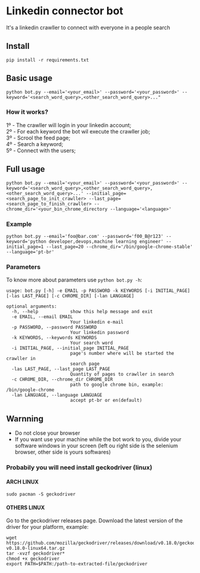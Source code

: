 # Linkedin connector bot

It's a linkedin crawller to connect with everyone in a people search

## Install
```
pip install -r requirements.txt
```

## Basic usage
```
python bot.py --email='<your_email>' --password='<your_password>' --keyword='<search_word_query>,<other_search_word_query>..."
```

### How it works?
1º - The crawller will login in your linkedin account;<br>
2º - For each keyword the bot wil execute the crawller job;<br>
3º - Scrool the feed page;<br>
4º - Search a keyword;<br>
5º - Connect with the users;<br>

## Full usage
```
python bot.py --email='<your_email>' --password='<your_password>' --keyword='<search_word_query>,<other_search_word_query>,<other_search_word_query>...' --initial_page=<search_page_to_init_crawller> --last_page=<search_page_to_finish_crawller> --chrome_dir='<your_bin_chrome_directory --language='<language>'
```

### Example
```
python bot.py --email='foo@bar.com' --password='f00_B@r123' --keyword='python developer,devops,machine learning engineer' --initial_page=1 --last_page=20 --chrome_dir='/bin/google-chrome-stable' --language='pt-br'
```

### Parameters
To know more about parameters use `python bot.py -h`:

```
usage: bot.py [-h] -e EMAIL -p PASSWORD -k KEYWORDS [-i INITIAL_PAGE]              [-las LAST_PAGE] [-c CHROME_DIR] [-lan LANGUAGE]

optional arguments:
  -h, --help            show this help message and exit
  -e EMAIL, --email EMAIL
                        Your linkedin e-mail
  -p PASSWORD, --password PASSWORD
                        Your linkedin password
  -k KEYWORDS, --keywords KEYWORDS
                        Your search word
  -i INITIAL_PAGE, --initial_page INITIAL_PAGE
                        page's number where will be started the crawller in
                        search page
  -las LAST_PAGE, --last_page LAST_PAGE
                        Quantity of pages to crawller in search
  -c CHROME_DIR, --chrome_dir CHROME_DIR
                        path to google chrome bin, example: /bin/google-chrome
  -lan LANGUAGE, --language LANGUAGE
                        accept pt-br or en(default)
```

## Warnning
- Do not close your browser
- If you want use your machine while the bot work to you, divide your software windows in your screen (left ou right side is the selenium browser, other side is yours softwares)

### Probabily you will need install geckodriver (linux)

#### ARCH LINUX
```
sudo pacman -S geckodriver
```

#### OTHERS LINUX

Go to the geckodriver releases page. Download the latest version of the driver for your platform, example:
```
wget https://github.com/mozilla/geckodriver/releases/download/v0.18.0/geckodriver-v0.18.0-linux64.tar.gz
tar -xvzf geckodriver*
chmod +x geckodriver
export PATH=$PATH:/path-to-extracted-file/geckodriver
```